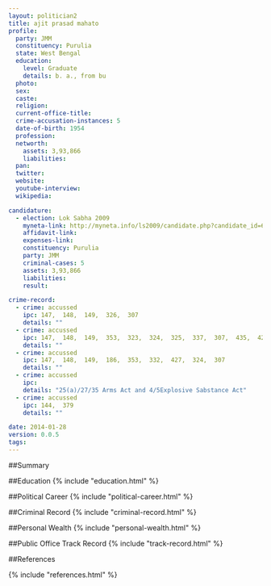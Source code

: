 ```yaml
---
layout: politician2
title: ajit prasad mahato
profile: 
  party: JMM
  constituency: Purulia
  state: West Bengal
  education: 
    level: Graduate
    details: b. a., from bu
  photo: 
  sex: 
  caste: 
  religion: 
  current-office-title: 
  crime-accusation-instances: 5
  date-of-birth: 1954
  profession: 
  networth: 
    assets: 3,93,866
    liabilities: 
  pan: 
  twitter: 
  website: 
  youtube-interview: 
  wikipedia: 

candidature: 
  - election: Lok Sabha 2009
    myneta-link: http://myneta.info/ls2009/candidate.php?candidate_id=6108
    affidavit-link: 
    expenses-link: 
    constituency: Purulia 
    party: JMM
    criminal-cases: 5
    assets: 3,93,866
    liabilities: 
    result:  

crime-record: 
  - crime: accussed
    ipc: 147,  148,  149,  326,  307
    details: "" 
  - crime: accussed
    ipc: 147,  148,  149,  353,  323,  324,  325,  337,  307,  435,  427,  379,  109
    details: "" 
  - crime: accussed
    ipc: 147,  148,  149,  186,  353,  332,  427,  324,  307
    details: "" 
  - crime: accussed
    ipc: 
    details: "25(a)/27/35 Arms Act and 4/5Explosive Sabstance Act" 
  - crime: accussed
    ipc: 144,  379
    details: "" 

date: 2014-01-28
version: 0.0.5
tags: 
---
```

##Summary


##Education
{% include "education.html" %}


##Political Career
{% include "political-career.html" %}


##Criminal Record
{% include "criminal-record.html" %}


##Personal Wealth
{% include "personal-wealth.html" %}


##Public Office Track Record
{% include "track-record.html" %}


##References


{% include "references.html" %}